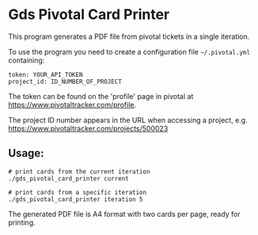Gds Pivotal Card Printer
========================

This program generates a PDF file from pivotal tickets in a single iteration.

To use the program you need to create a configuration file ```~/.pivotal.yml``` containing:

    token: YOUR_API_TOKEN
    project_id: ID_NUMBER_OF_PROJECT
    
The token can be found on the 'profile' page in pivotal at https://www.pivotaltracker.com/profile.

The project ID number appears in the URL when accessing a project, e.g.
https://www.pivotaltracker.com/projects/500023

Usage:
------

    # print cards from the current iteration
    ./gds_pivotal_card_printer current
    
    # print cards from a specific iteration
    ./gds_pivotal_card_printer iteration 5
    
The generated PDF file is A4 format with two cards per page, ready for printing.
